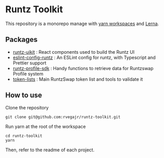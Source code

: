# Runtz Toolkit

This repository is a monorepo manage with [yarn workspaces](https://classic.yarnpkg.com/en/docs/workspaces/) and [Lerna](https://lerna.js.org/). 

## Packages

- [runtz-uikit](https://github.com/rvegajr/runtz-toolkit/tree/master/packages/runtz-uikit) : React components used to build the Runtz UI
- [eslint-config-runtz](https://github.com/rvegajr/runtz-toolkit/tree/master/packages/eslint-config-runtz) : An ESLint config for runtz, with Typescript and Prettier support
- [runtz-profile-sdk](https://github.com/rvegajr/runtz-toolkit/tree/master/packages/runtz-profile-sdk) : Handy functions to retrieve data for Runtzswap Profile system
- [token-lists](https://github.com/rvegajr/runtz-toolkit/tree/master/packages/token-lists) : Main RuntzSwap token list and tools to validate it

## How to use

Clone the repository 

```
git clone git@github.com:rvegajr/runtz-toolkit.git
```

Run yarn at the root of the workspace

```
cd runtz-toolkit
yarn
```

Then, refer to the readme of each project.
